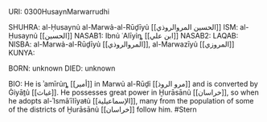URI: 0300HusaynMarwarrudhi

SHUHRA: al-Ḥusaynủ al-Marwả-al-Rūḏīyủ [[الحسين المروالروذي]]
ISM: al-Ḥusaynủ [[الحسين]]
NASAB1: Ibnủ ʿAlīyỉȵ [[ابن علي]]
NASAB2: 
LAQAB: 
NISBA: al-Marwả-al-Rūḏīyủ [[المروالروذي]], al-Marwazīyủ [[المروزي]]
KUNYA: 

BORN: unknown
DIED: unknown

BIO: He is ʾamīrủȵ [[أمير]] in Marwủ al-Rūḏỉ [[مرو الروذ]] and is converted by Ġiyāṯủ [[غياث]]. He possesses great power in Ḫurāsānủ [[خراسان]], so when he adopts al-ʾIsmāʿīlīyaŧủ [[الإسماعيلية]], many from the population of some of the districts of Ḫurāsānủ [[خراسان]] follow him. #Stern
